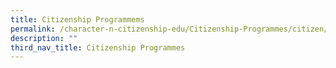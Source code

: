 ```yaml
---
title: Citizenship Programmems
permalink: /character-n-citizenship-edu/Citizenship-Programmes/citizen/
description: ""
third_nav_title: Citizenship Programmes
---
```

